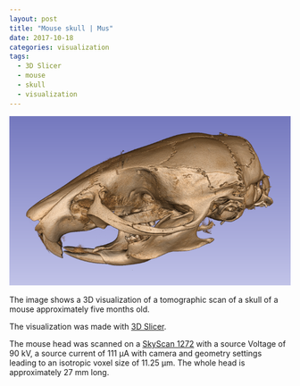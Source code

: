 ```yaml
---
layout: post
title: "Mouse skull | Mus"
date: 2017-10-18
categories: visualization
tags:
  - 3D Slicer
  - mouse
  - skull
  - visualization
---
```


![Skull](/assets/2017/10/18/mouse-head/MouseHead.png)

The image shows a 3D visualization of a tomographic scan of a skull of a mouse approximately five months old.

The visualization was made with [3D Slicer](https://www.slicer.org/).

The mouse head was scanned on a [SkyScan 1272](http://bruker-microct.com/products/1272.htm) with a source Voltage of 90 kV, a source current of 111 µA with camera and geometry settings leading to an isotropic voxel size of 11.25 µm.
The whole head is approximately 27 mm long.

